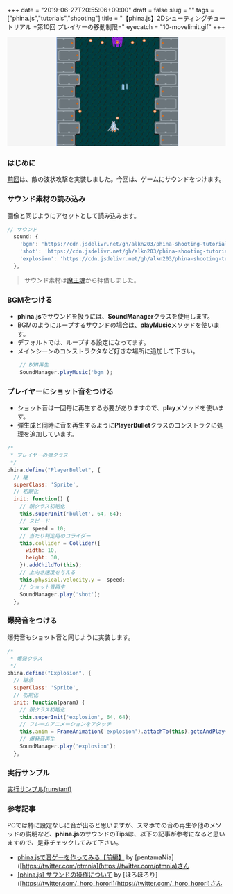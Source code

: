 +++
date = "2019-06-27T20:55:06+09:00"
draft = false
slug = ""
tags = ["phina.js","tutorials","shooting"]
title = "【phina.js】2Dシューティングチュートリアル =第10回 プレイヤーの移動制限="
eyecatch = "10-movelimit.gif"
+++

![08-wave.gif](10-movelimit.gif)

### はじめに
[前回](/posts/tutorials/phina-shooting-09/)は、敵の波状攻撃を実装しました。今回は、ゲームにサウンドをつけます。

### サウンド素材の読み込み
画像と同じようにアセットとして読み込みます。

```javascript
// サウンド
  sound: {
    'bgm': 'https://cdn.jsdelivr.net/gh/alkn203/phina-shooting-tutorial@master/work/assets/game_maoudamashii_4_vehicle03.mp3',
    'shot': 'https://cdn.jsdelivr.net/gh/alkn203/phina-shooting-tutorial@master/work/assets/se_maoudamashii_battle_gun05.mp3',
    'explosion': 'https://cdn.jsdelivr.net/gh/alkn203/phina-shooting-tutorial@master/work/assets/se_maoudamashii_explosion06.mp3',
  },
```
>サウンド素材は[魔王魂]([https://maoudamashii.jokersounds.com/](https://maoudamashii.jokersounds.com/))から拝借しました。

### BGMをつける

 - **phina.js**でサウンドを扱うには、**SoundManager**クラスを使用します。
 - BGMのようにループするサウンドの場合は、**playMusic**メソッドを使います。
 - デフォルトでは、ループする設定になってます。
 - メインシーンのコンストラクタなど好きな場所に追加して下さい。

```javascript
    // BGM再生
    SoundManager.playMusic('bgm');
```

### プレイヤーにショット音をつける

 - ショット音は一回毎に再生する必要がありますので、**play**メソッドを使います。
 - 弾生成と同時に音を再生するように**PlayerBullet**クラスのコンストラクに処理を追加しています。

```javascript
/*
 * プレイヤーの弾クラス
 */
phina.define("PlayerBullet", {
  // 継
  superClass: 'Sprite',
  // 初期化
  init: function() {
    // 親クラス初期化
    this.superInit('bullet', 64, 64);
    // スピード
    var speed = 10;
    // 当たり判定用のコライダー
    this.collider = Collider({
      width: 10,
      height: 30,
    }).addChildTo(this);
    // 上向き速度を与える
    this.physical.velocity.y = -speed;
    // ショット音再生
    SoundManager.play('shot');
  },
```

### 爆発音をつける
爆発音もショット音と同じように実装します。

```javascript
/*
 * 爆発クラス
 */
phina.define("Explosion", {
  // 継承
  superClass: 'Sprite',
  // 初期化
  init: function(param) {
    // 親クラス初期化
    this.superInit('explosion', 64, 64);
    // フレームアニメーションをアタッチ
    this.anim = FrameAnimation('explosion').attachTo(this).gotoAndPlay('explosion');
    // 爆発音再生
    SoundManager.play('explosion');
  },
```

### 実行サンプル
[実行サンプル(runstant)](https://runstant.com/alkn203/projects/5bef2d2c)

### 参考記事
PCでは特に設定なしに音が出ると思いますが、スマホでの音の再生や他のメソッドの説明など、**phina.js**のサウンドのTipsは、以下の記事が参考になると思いますので、是非チェックしてみて下さい。

 - [phina.jsで音ゲーを作ってみる【前編】](https://qiita.com/pentamania/items/399d133e5440c9424bde) by [pentamaNia]([https://twitter.com/ptmnia](https://twitter.com/ptmnia)さん
 - [[phina.js] サウンドの操作について](https://horohorori.com/memo_phina_js/about_soundmanager/) by [ほろほろり]([https://twitter.com/_horo_horori](https://twitter.com/_horo_horori)さん
